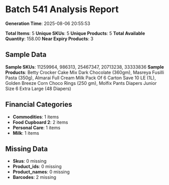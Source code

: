 # Batch 541 Analysis Report

**Generation Time**: 2025-08-06 20:55:53

**Total Items**: 5
**Unique SKUs**: 5
**Unique Products**: 5
**Total Available Quantity**: 158.00
**Near Expiry Products**: 3

## Sample Data
**Sample SKUs**: 11259964, 986313, 25467347, 20713238, 33333836
**Sample Products**: Betty Crocker Cake Mix Dark Chocolate (360gm), Masreya Fusilli Pasta (350g), Almarai Full Cream Milk Pack Of 6 Carton Save 10 LE (1L), Golden Breeze Corn Choco Rings (250 gm), Molfix Pants Diapers Junior Size 6 Extra Large (48 Diapers)

## Financial Categories
- **Commodities**: 1 items
- **Food Cupboard 2**: 2 items
- **Personal Care**: 1 items
- **Milk**: 1 items

## Missing Data
- **Skus**: 0 missing
- **Product_ids**: 0 missing
- **Product_names**: 0 missing
- **Barcodes**: 2 missing
